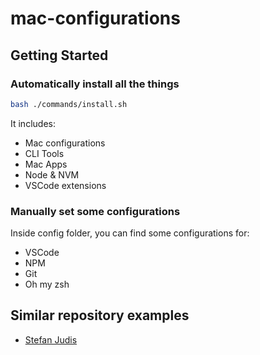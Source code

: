 # mac-configurations

## Getting Started

### Automatically install all the things

```bash
bash ./commands/install.sh
```

It includes:

- Mac configurations
- CLI Tools
- Mac Apps
- Node & NVM
- VSCode extensions

### Manually set some configurations

Inside config folder, you can find some configurations for:
- VSCode
- NPM
- Git
- Oh my zsh

## Similar repository examples 

- [Stefan Judis](https://github.com/stefanjudis/dotfiles)